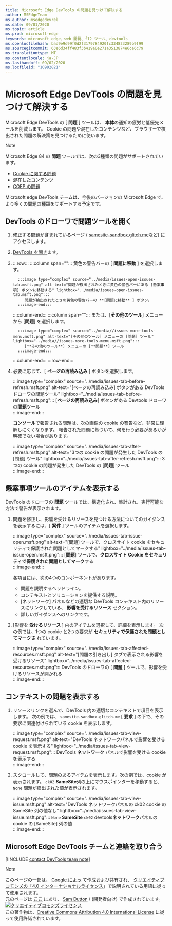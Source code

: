 ```yaml
---
title: Microsoft Edge DevTools の問題を見つけて解決する
author: MSEdgeTeam
ms.author: msedgedevrel
ms.date: 09/01/2020
ms.topic: article
ms.prod: microsoft-edge
keywords: microsoft edge、web 開発、f12 ツール、devtools
ms.openlocfilehash: bad9e9d99f0d2f3179784920fc334823289b9f99
ms.sourcegitcommit: 63e6d34ff483f3b419a0e271a3513874e6ce6c79
ms.translationtype: MT
ms.contentlocale: ja-JP
ms.lasthandoff: 09/02/2020
ms.locfileid: "10992821"
---
```

<!-- Copyright Sam Dutton 

   Licensed under the Apache License, Version 2.0 (the "License");
   you may not use this file except in compliance with the License.
   You may obtain a copy of the License at

       https://www.apache.org/licenses/LICENSE-2.0

   Unless required by applicable law or agreed to in writing, software
   distributed under the License is distributed on an "AS IS" BASIS,
   WITHOUT WARRANTIES OR CONDITIONS OF ANY KIND, either express or implied.
   See the License for the specific language governing permissions and
   limitations under the License.  -->  

# Microsoft Edge DevTools の問題を見つけて解決する  

Microsoft Edge DevTools の [ **問題** ] ツールは、 **本体**の通知の疲労と低優先メールを削減します。  Cookie の問題や混在したコンテンツなど、ブラウザーで検出された問題の解決策を見つけるために使います。  

> [!NOTE]
> Microsoft Edge 84 の **問題** ツールでは、次の3種類の問題がサポートされています。  
> *   [Cookie に関する問題][MDNSameSiteCookies]  
> *   [混在したコンテンツ][MDNMixedContent]  
> *   [COEP の問題][W3CCOEPSpec]
> 
> Microsoft edge DevTools チームは、今後のバージョンの Microsoft Edge で、より多くの問題の種類をサポートする予定です。  

## DevTools のドローワで問題ツールを開く  

1.  修正する問題が含まれているページ ( [samesite-sandbox.glitch.me][GlitchSamesiteSandbox]など) にアクセスします。  
1.  [DevTools を開き][DevtoolsOpen]ます。  
1.  :::row:::
       :::column span="":::
          黄色の警告バーの [ **問題に移動** ] を選択します。  
          
          :::image type="complex" source="../media/issues-open-issues-tab.msft.png" alt-text="問題が検出されたときに黄色の警告バーにある [懸案事項] ボタンに移動する" lightbox="../media/issues-open-issues-tab.msft.png":::
             問題が検出されたときの黄色の警告バーの **[問題に移動** ] ボタン。  
          :::image-end:::  
       :::column-end:::
       :::column span="":::
          または、[**その他のツール**] メニューから [**問題**] を選択します。  
          
          :::image type="complex" source="../media//issues-more-tools-menu.msft.png" alt-text="[その他のツール] メニューの [問題] ツール" lightbox="../media//issues-more-tools-menu.msft.png":::
             [**その他のツール**] メニューの [**問題**] ツール  
          :::image-end:::  
       :::column-end:::
    :::row-end:::
    
1.  必要に応じて、[ **ページの再読み込み** ] ボタンを選択します。  
    
    :::image type="complex" source="../media/issues-tab-before-refresh.msft.png" alt-text="[ページの再読み込み] ボタンがある DevTools ドローワの問題ツール" lightbox="../media/issues-tab-before-refresh.msft.png":::
       [**ページの再読み込み**] ボタンがある Devtools ドローワの**問題**ツール  
    :::image-end:::  

    **コンソール**で報告される問題は、次の画像の cookie の警告など、非常に理解しにくくなります。  報告された問題に基づいて、何を行う必要があるかが明確でない場合があります。  
    
    :::image type="complex" source="../media/issues-tab-after-refresh.msft.png" alt-text="3つの cookie の問題が発生した DevTools の [問題] ツール" lightbox="../media/issues-tab-after-refresh.msft.png":::
       3つの cookie の問題が発生した DevTools の [**問題**] ツール  
    :::image-end:::  
    
## 懸案事項ツールのアイテムを表示する  

DevTools のドローワの **問題** ツールでは、構造化され、集計され、実行可能な方法で警告が表示されます。  

1.  問題を修正し、影響を受けるリソースを見つける方法についてのガイダンスを表示するには、[ **案件** ] ツールのアイテムを選択します。  
    
    :::image type="complex" source="../media/issues-tab-issue-open.msft.png" alt-text="[問題] ツールで、クロスサイト cookie をセキュリティで保護された問題としてマークする" lightbox="../media/issues-tab-issue-open.msft.png":::
       [**問題**] ツールで、**クロスサイト Cookie をセキュリティで保護された問題としてマーク**する  
    :::image-end:::  
    
    各項目には、次の4つのコンポーネントがあります。  
    
    *   問題を説明するヘッドライン。  
    *   コンテキストとソリューションを提供する説明。  
    *   [ネットワーク] パネルなどの適切な DevTools コンテキスト内のリソースにリンクしている、 **影響を受けるリソース** セクション。  
    *   詳しいガイダンスへのリンクです。  
    
1.  [影響を **受けるリソース** ] 内のアイテムを選択して、詳細を表示します。  次の例では、1つの cookie と2つの要求が **セキュリティで保護された問題としてマークさ** れています。  
    
    :::image type="complex" source="../media/issues-tab-affected-resources.msft.png" alt-text="[問題の引き出し] タブで表示される影響を受けるリソース" lightbox="../media/issues-tab-affected-resources.msft.png":::
       DevTools のドローワの [ **問題** ] ツールで、影響を受けるリソースが開かれる  
    :::image-end:::  
    
## コンテキストの問題を表示する  

1.  リソースリンクを選んで、DevTools 内の適切なコンテキストで項目を表示します。  次の例では、 `samesite-sandbox.glitch.me` [ **要求** ] の下で、その要求に関連付けられている cookie を表示します。  
    
    :::image type="complex" source="../media/issues-tab-view-request.msft.png" alt-text="DevTools ネットワークパネルで影響を受ける cookie を表示する" lightbox="../media/issues-tab-view-request.msft.png":::
       DevTools **ネットワーク** パネルで影響を受ける cookie を表示する  
    :::image-end:::  

1.  スクロールして、問題のあるアイテムを表示します。次の例では、cookie が表示されます。 `ck02`  **SameSite**列の上にマウスポインターを移動すると、 `None` 問題が検出された値が表示されます。  
    
    :::image type="complex" source="../media/issues-tab-view-issue.msft.png" alt-text="DevTools ネットワークパネルの ck02 cookie の SameSite 列の値なし" lightbox="../media/issues-tab-view-issue.msft.png":::
       `None` **SameSite** `ck02` devtools**ネットワーク**パネルの cookie の [SameSite] 列の値  
    :::image-end:::  

## Microsoft Edge DevTools チームと連絡を取り合う  

[!INCLUDE [contact DevTools team note](../includes/contact-devtools-team-note.md)]  

<!-- links -->  

[DevtoolsOpen]: ../open.md "Microsoft Edge DevTools を開く |Microsoft ドキュメント"  

[GlitchSamesiteSandbox]: https://samesite-sandbox.glitch.me "SameSite cookie のテスト |故障"  

[MDNSameSiteCookies]: https://developer.mozilla.org/docs/Web/HTTP/Headers/Set-Cookie/SameSite "SameSite クッキー |MDN"  
[MDNMixedContent]: https://developer.mozilla.org/docs/Web/Security/Mixed_content "混在したコンテンツ |MDN"  

[W3CCOEPSpec]: https://wicg.github.io/cross-origin-embedder-policy "Embedder のクロスオリジンのポリシー |Web Incubator コミュニティグループ"  

> [!NOTE]
> このページの一部は、 [Google によっ][GoogleSitePolicies] て作成および共有され、 [クリエイティブコモンズの「4.0 インターナショナルライセンス][CCA4IL]」で説明されている用語に従って使用されます。  
> 元のページは [ここ](https://developers.google.com/web/tools/chrome-devtools/issues/index) にあり、 [Sam Dutton][SamDutton] \ (開発者向け) で作成されています。  
[![クリエイティブコモンズライセンス][CCby4Image]][CCA4IL]  
この著作物は、[Creative Commons Attribution 4.0 International License][CCA4IL] に従って使用許諾されています。  

[CCA4IL]: https://creativecommons.org/licenses/by/4.0  
[CCby4Image]: https://i.creativecommons.org/l/by/4.0/88x31.png  
[GoogleSitePolicies]: https://developers.google.com/terms/site-policies  
[KayceBasques]: https://developers.google.com/web/resources/contributors/kaycebasques  
[SamDutton]: https://developers.google.com/web/resources/contributors/samdutton  
